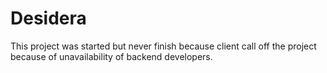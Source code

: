 # Desidera
This project was started but never finish because client call off the project because of unavailability of backend developers.
